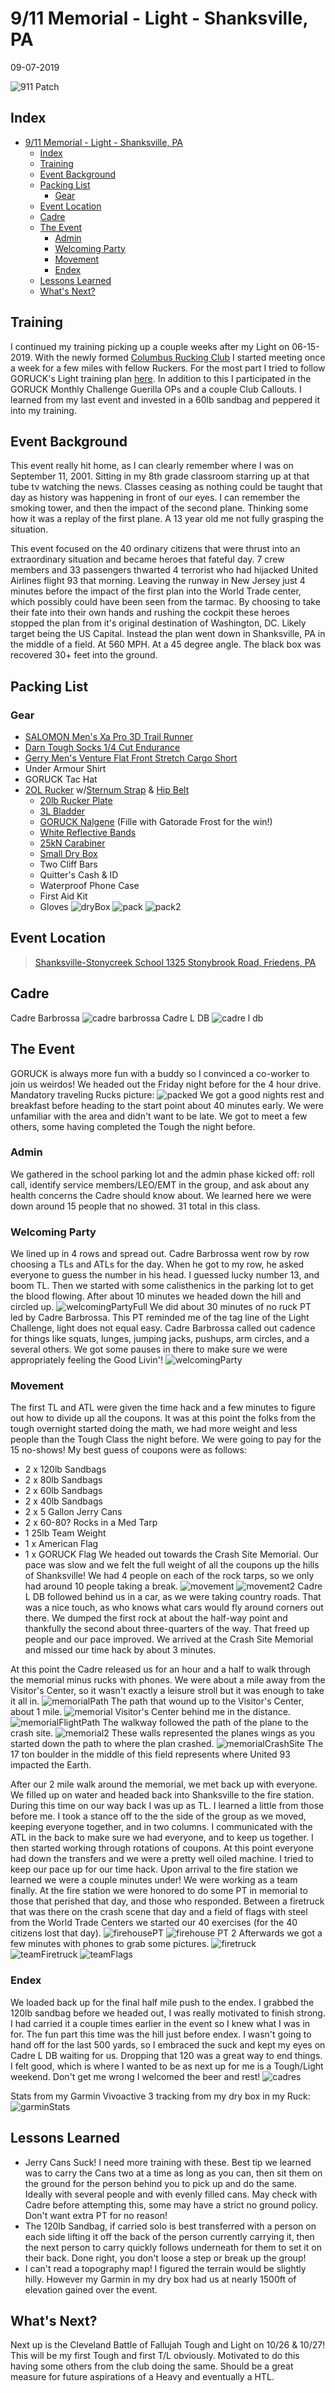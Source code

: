 # 9/11 Memorial - Light - Shanksville, PA
09-07-2019

![911 Patch](911patch.webp "911 Patch")
## Index
- [9/11 Memorial - Light - Shanksville, PA](#911-memorial---light---shanksville-pa)
  - [Index](#index)
  - [Training](#training)
  - [Event Background](#event-background)
  - [Packing List](#packing-list)
    - [Gear](#gear)
  - [Event Location](#event-location)
  - [Cadre](#cadre)
  - [The Event](#the-event)
    - [Admin](#admin)
    - [Welcoming Party](#welcoming-party)
    - [Movement](#movement)
    - [Endex](#endex)
  - [Lessons Learned](#lessons-learned)
  - [What's Next?](#whats-next)

## Training
I continued my training picking up a couple weeks after my Light on 06-15-2019. With the newly formed [Columbus Rucking Club](https://www.facebook.com/columbusruckingclub/) I started meeting once a week for a few miles with fellow Ruckers. For the most part I tried to follow GORUCK's Light training plan [here](https://content.goruck.com/site-content/training-plans/light-training-plan.pdf). In addition to this I participated in the GORUCK Monthly Challenge Guerilla OPs and a couple Club Callouts. I learned from my last event and invested in a 60lb sandbag and peppered it into my training.

## Event Background
This event really hit home, as I can clearly remember where I was on September 11, 2001. Sitting in my 8th grade classroom starring up at that tube tv watching the news. Classes ceasing as nothing could be taught that day as history was happening in front of our eyes. I can remember the smoking tower, and then the impact of the second plane. Thinking some how it was a replay of the first plane. A 13 year old me not fully grasping the situation. 

This event focused on the 40 ordinary citizens that were thrust into an extraordinary situation and became heroes that fateful day. 7 crew members and 33 passengers thwarted 4 terrorist who had hijacked United Airlines flight 93 that morning. Leaving the runway in New Jersey just 4 minutes before the impact of the first plan into the World Trade center, which possibly could have been seen from the tarmac. By choosing to take their fate into their own hands and rushing the cockpit these heroes stopped the plan from it's original destination of Washington, DC. Likely target being the US Capital. Instead the plan went down in Shanksville, PA in the middle of a field. At 560 MPH. At a 45 degree angle. The black box was recovered 30+ feet into the ground.

## Packing List
### Gear
* [SALOMON Men's Xa Pro 3D Trail Runner](https://www.amazon.com/Salomon-Trail-Running-Shoes-black/dp/B01HD6SXWA/ref=pd_rhf_ee_s_rp_c_0_8?_encoding=UTF8&pd_rd_i=B01HD6SXWA&pd_rd_r=0b5cf26b-aea4-4b56-88ec-053ae5091a77&pd_rd_w=tnevL&pd_rd_wg=vvIJG&pf_rd_p=e7de3e41-8621-46b5-8090-e75951bb9b3e&pf_rd_r=BVGQXQYTCJVR1FEYFR5H&psc=1&refRID=BVGQXQYTCJVR1FEYFR5H)
* [Darn Tough Socks 1/4 Cut Endurance](https://darntough.com/collections/mens-endurance/products/1-4-sock-ultralight?variant=30180515271)
* [Gerry Men's Venture Flat Front Stretch Cargo Short](https://www.amazon.com/dp/B07CNWT1RR/ref=twister_B07CNV573K?_encoding=UTF8&psc=1)
* Under Armour Shirt
* GORUCK Tac Hat
* [2OL Rucker](https://www.goruck.com/rucker/) w/[Sternum Strap](https://www.goruck.com/sternum-strap/) & [Hip Belt](https://www.goruck.com/padded-hip-belt/)
  * [20lb Rucker Plate](https://www.goruck.com/ruck-plates-for-rucker/)
  * [3L Bladder](https://www.amazon.com/Source-Tactical-2-Liter-Hydration-Reservoir/dp/B008S9AX0W/ref=sxin_4_ac_d_rm?ac_md=2-1-c291cmNlIGJsYWRkZXIgMmw%3D-ac_d_rm&crid=3IBNXIK9J6I96&keywords=source%2Bbladder&pd_rd_i=B008S9BC02&pd_rd_r=b5cd5b8a-fe03-4ca5-8500-3c51d6db4895&pd_rd_w=MEpFo&pd_rd_wg=3TeUj&pf_rd_p=404c4843-2c96-4d0d-a5fe-2b0598693e61&pf_rd_r=P3GQG5SPQGJWBQVC7N74&qid=1569201055&s=gateway&sprefix=micro%2Busb%2Bhub%2Caps%2C138&th=1&psc=1)
  * [GORUCK Nalgene](https://www.goruck.com/water-bottle-goruck-logo/) (Fille with Gatorade Frost for the win!)
  * [White Reflective Bands](https://www.amazon.com/gp/product/B000KGATL4/ref=ppx_yo_dt_b_search_asin_title?ie=UTF8&psc=1)
  * [25kN Carabiner](https://www.amazon.com/gp/product/B073XS2KLJ/ref=ppx_yo_dt_b_search_asin_title?ie=UTF8&psc=1)
  * [Small Dry Box](https://www.walmart.com/ip/Outdoor-Products-Small-Watertight-Dry-Box-Orange/36547547?athcpid=36547547&athpgid=athenaItemPage&athcgid=null&athznid=PWVUB&athieid=v0&athstid=CS020&athguid=2a5b1dea-8c3-16d22c369dadec&athancid=null&athena=true)
  * Two Cliff Bars
  * Quitter's Cash & ID
  * Waterproof Phone Case
  * First Aid Kit
  * Gloves
  ![dryBox](dryBox.jpg "dryBox")
  ![pack](pack.jpg "pack")
  ![pack2](pack2.jpg "pack2")


## Event Location
>[Shanksville-Stonycreek School
1325 Stonybrook Road, Friedens, PA](https://www.google.com/maps/place/The+Shanksville-Stonycreek+School+District/@40.0163849,-78.9043806,17z/data=!4m5!3m4!1s0x0:0x7afe1999286b9528!8m2!3d40.0151536!4d-78.8989109)

## Cadre
Cadre Barbrossa
![cadre barbrossa](../../images/cadre/cadreBarbrossa.jpg "cadre barbrossa")
Cadre L DB
![cadre l db](../../images/cadre/cadreLDB.jpg "cadre l db")

## The Event
GORUCK is always more fun with a buddy so I convinced a co-worker to join us weirdos! We headed out the Friday night before for the 4 hour drive. Mandatory traveling Rucks picture:
![packed](packed.jpg "packed")
We got a good nights rest and breakfast before heading to the start point about 40 minutes early. We were unfamiliar with the area and didn't want to be late. We got to meet a few others, some having completed the Tough the night before.

### Admin
We gathered in the school parking lot and the admin phase kicked off: roll call, identify service members/LEO/EMT in the group, and ask about any health concerns the Cadre should know about. We learned here we were down around 15 people that no showed. 31 total in this class.
### Welcoming Party
We lined up in 4 rows and spread out. Cadre Barbrossa went row by row choosing a TLs and ATLs for the day. When he got to my row, he asked everyone to guess the number in his head. I guessed lucky number 13, and boom TL. Then we started with some calisthenics in the parking lot to get the blood flowing. After about 10 minutes we headed down the hill and circled up.
![welcomingPartyFull](welcomingPartyFull.jpg "welcomingPartyFull")
We did about 30 minutes of no ruck PT led by Cadre Barbrossa. This PT reminded me of the tag line of the Light Challenge, light does not equal easy. Cadre Barbrossa called out cadence for things like squats, lunges, jumping jacks, pushups, arm circles, and a several others. We got some pauses in there to make sure we were appropriately feeling the Good Livin'!
![welcomingParty](welcomingParty.jpg "welcomingParty")

### Movement
The first TL and ATL were given the time hack and a few minutes to figure out how to divide up all the coupons. It was at this point the folks from the tough overnight started doing the math, we had more weight and less people than the Tough Class the night before. We were going to pay for the 15 no-shows! My best guess of coupons were as follows:
* 2 x 120lb Sandbags
* 2 x 80lb Sandbags
* 2 x 60lb Sandbags
* 2 x 40lb Sandbags
* 2 x 5 Gallon Jerry Cans
* 2 x 60-80? Rocks in a Med Tarp
* 1 25lb Team Weight
* 1 x American Flag
* 1 x GORUCK Flag
We headed out towards the Crash Site Memorial. Our pace was slow and we felt the full weight of all the coupons up the hills of Shanksville! We had 4 people on each of the rock tarps, so we only had around 10 people taking a break.
![movement](movement.jpg "movement")
![movement2](movement2.jpg "movement2")
 Cadre L DB followed behind us in a car, as we were taking country roads. That was a nice touch, as who knows what cars would fly around corners out there. 
 We dumped the first rock at about the half-way point and thankfully the second about three-quarters of the way. That freed up people and our pace improved. We arrived at the Crash Site Memorial and missed our time hack by about 3 minutes.

At this point the Cadre released us for an hour and a half to walk through the memorial minus rucks with phones. We were about a mile away from the Visitor's Center, so it wasn't exactly a leisure stroll but it was enough to take it all in.
![memorialPath](memorialPath.jpg "memorialPath")
The path that wound up to the Visitor's Center, about 1 mile.
![memorial](memorial.jpg "memorial")
Visitor's Center behind me in the distance.
![memorialFlightPath](memorialFlightPath.jpg "memorialFlightPath")
The walkway followed the path of the plane to the crash site.
![memorial2](memorial2.jpg "memorial2")
These walls represented the planes wings as you started down the path to where the plan crashed.
![memorialCrashSite](memorialCrashSite.jpg "memorialCrashSite")
The 17 ton boulder in the middle of this field represents where United 93 impacted the Earth.

After our 2 mile walk around the memorial, we met back up with everyone. We filled up on water and headed back into Shanksville to the fire station. During this time on our way back I was up as TL. I learned a little from those before me. I took a stance off to the the side of the group as we moved, keeping everyone together, and in two columns. I communicated with the ATL in the back to make sure we had everyone, and to keep us together. I then started working through rotations of coupons. At this point everyone had down the transfers and we were a pretty well oiled machine. I tried to keep our pace up for our time hack. Upon arrival to the fire station we learned we were a couple minutes under! We were working as a team finally. At the fire station we were honored to do some PT in memorial to those that perished that day, and those who responded. Between a firetruck that was there on the crash scene that day and a field of flags with steel from the World Trade Centers we started our 40 exercises (for the 40 citizens lost that day).
![firehousePT](firehousePT.jpg "firehousePT")
![firehouse PT 2](firehousePt2.jpg "firehouse PT 2")
Afterwards we got a few minutes with phones to grab some pictures.
![firetruck](firetruck.jpg "firetruck")
![teamFiretruck](teamFiretruck.jpg "teamFiretruck")
![teamFlags](teamFlags.jpg "teamFlags")

### Endex
We loaded back up for the final half mile push to the endex. I grabbed the 120lb sandbag before we headed out, I was really motivated to finish strong. I had carried it a couple times earlier in the event so I knew what I was in for. The fun part this time was the hill just before endex. I wasn't going to hand off for the last 500 yards, so I embraced the suck and kept my eyes on Cadre L DB waiting for us. Dropping that 120 was a great way to end things. I felt good, which is where I wanted to be as next up for me is a Tough/Light weekend. Don't get me wrong I welcomed the beer and rest! 
![cadres](cadres.jpg "cadres")

Stats from my Garmin Vivoactive 3 tracking from my dry box in my Ruck:
![garminStats](garminStats.png "garminStats")


## Lessons Learned
* Jerry Cans Suck! I need more training with these. Best tip we learned was to carry the Cans two at a time as long as you can, then sit them on the ground for the person behind you to pick up and do the same. Ideally with several people and with evenly filled cans. May check with Cadre before attempting this, some may have a strict no ground policy. Don't want extra PT for no reason!
* The 120lb Sandbag, if carried solo is best transferred with a person on each side lifting it off the back of the person currently carrying it, then the next person to carry quickly follows underneath for them to set it on their back. Done right, you don't loose a step or break up the group!
* I can't read a topography map! I figured the terrain would be slightly hilly. However my Garmin in my dry box had us at nearly 1500ft of elevation gained over the event.
  
## What's Next?
Next up is the Cleveland Battle of Fallujah Tough and Light on 10/26 & 10/27! This will be my first Tough and first T/L obviously. Motivated to do this having some others from the club doing the same. Should be a great measure for future aspirations of a Heavy and eventually a HTL.
